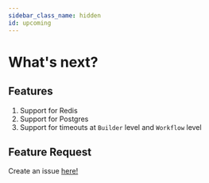 ```yaml
---
sidebar_class_name: hidden
id: upcoming
---
```


# What's next?

## Features
1. Support for Redis
2. Support for Postgres
3. Support for timeouts at `Builder` level and `Workflow` level

## Feature Request
Create an issue <a href="https://github.com/harshadmanglani/polaris/issues/new">here!</a>